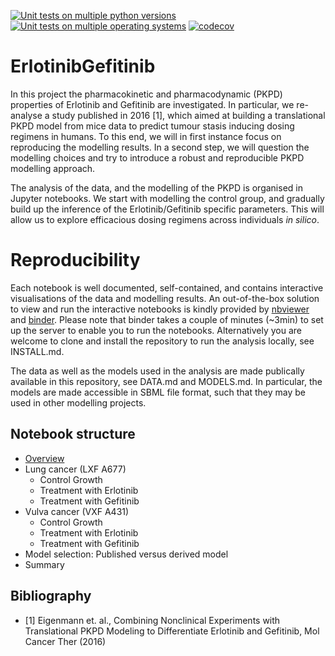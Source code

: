 [![Unit tests on multiple python versions](https://github.com/DavAug/ErlotinibGefitinib/workflows/Unit%20tests%20(python%20versions)/badge.svg)](https://github.com/DavAug/ErlotinibGefitinib/actions)
[![Unit tests on multiple operating systems](https://github.com/DavAug/ErlotinibGefitinib/workflows/Unit%20tests%20(OS%20versions)/badge.svg)](https://github.com/DavAug/ErlotinibGefitinib/actions)
[![codecov](https://codecov.io/gh/DavAug/ErlotinibGefitinib/branch/master/graph/badge.svg)](https://codecov.io/gh/DavAug/ErlotinibGefitinib)

# ErlotinibGefitinib

In this project the pharmacokinetic and pharmacodynamic (PKPD) properties of Erlotinib and Gefitinib are investigated. In particular, we re-analyse a study published in 2016 [1], which aimed at building a translational PKPD model from mice data to predict tumour stasis inducing dosing regimens in humans. To this end, we will in first instance focus on reproducing the modelling results. In a second step, we will question the modelling choices and try to
introduce a robust and reproducible PKPD modelling approach.

The analysis of the data, and the modelling of the PKPD is organised in Jupyter notebooks. We start with modelling the control group, 
and gradually build up the inference of the Erlotinib/Gefitinib specific parameters. This will allow us to explore efficacious dosing regimens across individuals *in silico*.

# Reproducibility

Each notebook is well documented, self-contained, and contains interactive visualisations of the data and modelling results. An out-of-the-box solution to view and run the interactive notebooks is kindly provided by [nbviewer](https://nbviewer.jupyter.org/) and [binder](https://mybinder.org/). Please note that binder takes a couple of minutes (~3min) to set up the server to enable you to run the notebooks. Alternatively you are welcome to clone and install the repository to run the analysis locally, see INSTALL.md.

The data as well as the models used in the analysis are made publically available in this repository, see DATA.md and MODELS.md. In particular, the models are made accessible in SBML file format, such that they may be used in other modelling projects.

## Notebook structure

- [Overview](https://nbviewer.jupyter.org/github/DavAug/ErlotinibGefitinib/blob/master/notebooks/overview/overview.ipynb)
- Lung cancer (LXF A677)
    - Control Growth
    - Treatment with Erlotinib
    - Treatment with Gefitinib
- Vulva cancer (VXF A431)
    - Control Growth
    - Treatment with Erlotinib
    - Treatment with Gefitinib
- Model selection: Published versus derived model
- Summary
    
## Bibliography

- <a name="ref1"> [1] </a> Eigenmann et. al., Combining Nonclinical Experiments with Translational PKPD Modeling to Differentiate Erlotinib and Gefitinib, Mol Cancer Ther (2016)
